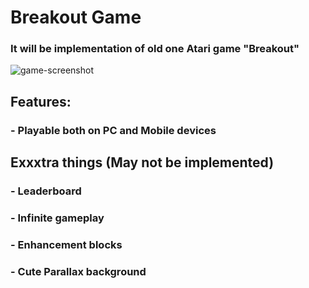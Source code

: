 # Breakout Game

### It will be implementation of old one Atari game "Breakout"
![game-screenshot](https://www.ludumdare.com/compo/wp-content/uploads/2012/08/breakout_clone-550x733.png)

## Features: 

### - Playable both on PC and Mobile devices

## Exxxtra things (May not be implemented)

### - Leaderboard 
### - Infinite gameplay
### - Enhancement blocks
### - Cute Parallax background
